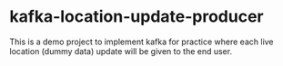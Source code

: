 # kafka-location-update-producer
This is a demo project to implement kafka for practice where each live location (dummy data) update will be given to the end user.
